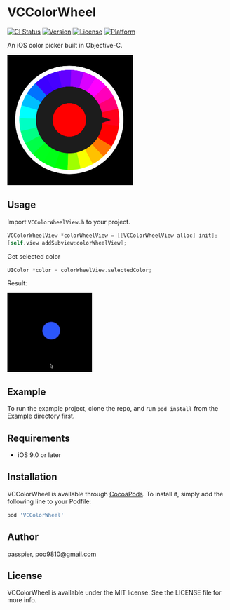 # VCColorWheel

[![CI Status](https://img.shields.io/travis/passpier/VCColorWheel.svg?style=flat)](https://travis-ci.org/passpier/VCColorWheel)
[![Version](https://img.shields.io/cocoapods/v/VCColorWheel.svg?style=flat)](https://cocoapods.org/pods/VCColorWheel)
[![License](https://img.shields.io/cocoapods/l/VCColorWheel.svg?style=flat)](https://cocoapods.org/pods/VCColorWheel)
[![Platform](https://img.shields.io/cocoapods/p/VCColorWheel.svg?style=flat)](https://cocoapods.org/pods/VCColorWheel)

An iOS color picker built in Objective-C.

![screenshot.png](https://raw.githubusercontent.com/passpier/VCColorWheel/master/Assets/colorwheel_screenshot.png)

## Usage

Import `VCColorWheelView.h` to your project.

```objective-c
VCColorWheelView *colorWheelView = [[VCColorWheelView alloc] init];
[self.view addSubview:colorWheelView];
```
Get selected color

```objective-c
UIColor *color = colorWheelView.selectedColor;
```

Result:

![demo.gif](https://raw.githubusercontent.com/passpier/VCColorWheel/master/Assets/colorwheel_demo.gif)

## Example

To run the example project, clone the repo, and run `pod install` from the Example directory first.

## Requirements

- iOS 9.0 or later

## Installation

VCColorWheel is available through [CocoaPods](https://cocoapods.org). To install
it, simply add the following line to your Podfile:

```ruby
pod 'VCColorWheel'
```

## Author

passpier, poo9810@gmail.com

## License

VCColorWheel is available under the MIT license. See the LICENSE file for more info.
